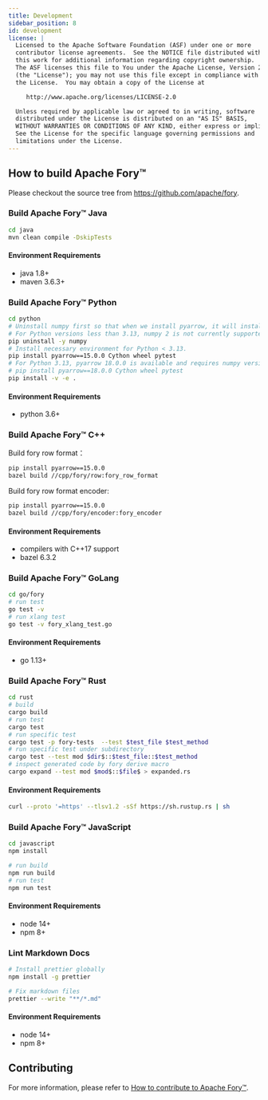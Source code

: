 ```yaml
---
title: Development
sidebar_position: 8
id: development
license: |
  Licensed to the Apache Software Foundation (ASF) under one or more
  contributor license agreements.  See the NOTICE file distributed with
  this work for additional information regarding copyright ownership.
  The ASF licenses this file to You under the Apache License, Version 2.0
  (the "License"); you may not use this file except in compliance with
  the License.  You may obtain a copy of the License at

     http://www.apache.org/licenses/LICENSE-2.0

  Unless required by applicable law or agreed to in writing, software
  distributed under the License is distributed on an "AS IS" BASIS,
  WITHOUT WARRANTIES OR CONDITIONS OF ANY KIND, either express or implied.
  See the License for the specific language governing permissions and
  limitations under the License.
---
```


## How to build Apache Fory™

Please checkout the source tree from https://github.com/apache/fory.

### Build Apache Fory™ Java

```bash
cd java
mvn clean compile -DskipTests
```

#### Environment Requirements

- java 1.8+
- maven 3.6.3+

### Build Apache Fory™ Python

```bash
cd python
# Uninstall numpy first so that when we install pyarrow, it will install the correct numpy version automatically.
# For Python versions less than 3.13, numpy 2 is not currently supported.
pip uninstall -y numpy
# Install necessary environment for Python < 3.13.
pip install pyarrow==15.0.0 Cython wheel pytest
# For Python 3.13, pyarrow 18.0.0 is available and requires numpy version greater than 2.
# pip install pyarrow==18.0.0 Cython wheel pytest
pip install -v -e .
```

#### Environment Requirements

- python 3.6+

### Build Apache Fory™ C++

Build fory row format：

```bash
pip install pyarrow==15.0.0
bazel build //cpp/fory/row:fory_row_format
```

Build fory row format encoder:

```bash
pip install pyarrow==15.0.0
bazel build //cpp/fory/encoder:fory_encoder
```

#### Environment Requirements

- compilers with C++17 support
- bazel 6.3.2

### Build Apache Fory™ GoLang

```bash
cd go/fory
# run test
go test -v
# run xlang test
go test -v fory_xlang_test.go
```

#### Environment Requirements

- go 1.13+

### Build Apache Fory™ Rust

```bash
cd rust
# build
cargo build
# run test
cargo test
# run specific test
cargo test -p fory-tests  --test $test_file $test_method
# run specific test under subdirectory
cargo test --test mod $dir$::$test_file::$test_method
# inspect generated code by fory derive macro
cargo expand --test mod $mod$::$file$ > expanded.rs
```

#### Environment Requirements

```bash
curl --proto '=https' --tlsv1.2 -sSf https://sh.rustup.rs | sh
```

### Build Apache Fory™ JavaScript

```bash
cd javascript
npm install

# run build
npm run build
# run test
npm run test
```

#### Environment Requirements

- node 14+
- npm 8+

### Lint Markdown Docs

```bash
# Install prettier globally
npm install -g prettier

# Fix markdown files
prettier --write "**/*.md"
```

#### Environment Requirements

- node 14+
- npm 8+

## Contributing

For more information, please refer to [How to contribute to Apache Fory™](https://github.com/apache/fory/blob/main/CONTRIBUTING.md).
